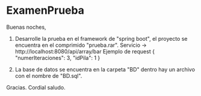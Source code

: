 # ExamenPrueba

Buenas noches,

1) Desarrolle la prueba en el framework de "spring boot", el proyecto se encuentra en el comprimido "prueba.rar".
Servicio -> http://localhost:8080/api/array/bar
Ejemplo de request
{
    "numerIteraciones": 3,
    "idPila": 1
}

2) La base de datos se encuentra en la carpeta "BD" dentro hay un archivo con el nombre de "BD.sql".

Gracias.
Cordial saludo.
